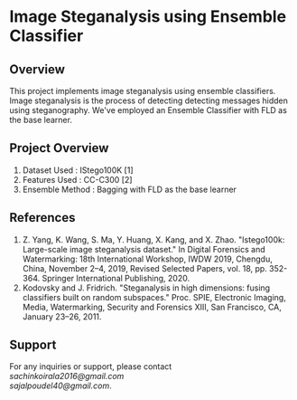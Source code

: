 <!DOCTYPE html>
<html lang="en">
<head>
    <meta charset="UTF-8">
    <meta name="viewport" content="width=device-width, initial-scale=1.0">
</head>
<body>

<h1>Image Steganalysis using Ensemble Classifier</h1>

<h2>Overview</h2>

<p>This project implements image steganalysis using ensemble classifiers. Image steganalysis is the process of detecting detecting messages hidden using steganography. We've employed an Ensemble Classifier with FLD as the base learner.</p>

<h2>Project Overview</h2>
<ol>
    <li>Dataset Used     : IStego100K [1]</li>
    <li>Features Used    : CC-C300 [2] </li>
    <li>Ensemble Method  : Bagging with FLD as the base learner</li>
</ol>

<h2>References</h2>
<ol>
    <li>Z. Yang, K. Wang, S. Ma, Y. Huang, X. Kang, and X. Zhao. "Istego100k: Large-scale image steganalysis dataset." In Digital Forensics and Watermarking: 18th International Workshop, IWDW 2019, Chengdu, China, November 2–4, 2019, Revised Selected Papers, vol. 18, pp. 352-364. Springer International Publishing, 2020.</li>
    <li> Kodovsky and J. Fridrich. "Steganalysis in high dimensions: fusing classifiers built on random subspaces." Proc. SPIE, Electronic Imaging, Media, Watermarking, Security and Forensics XIII, San Francisco, CA, January 23–26, 2011.
</li>
</ol>
<h2>Support</h2>
<p>For any inquiries or support, please contact <br> <em>sachinkoirala2016@gmail.com</em> <br> <em>sajalpoudel40@gmail.com</em>.</p>
</body>
</html>

